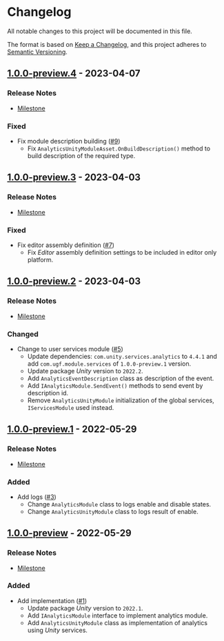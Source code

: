 # Changelog

All notable changes to this project will be documented in this file.

The format is based on [Keep a Changelog](https://keepachangelog.com/en/1.0.0/),
and this project adheres to [Semantic Versioning](https://semver.org/spec/v2.0.0.html).

## [1.0.0-preview.4](https://github.com/unity-game-framework/ugf-module-analytics/releases/tag/1.0.0-preview.4) - 2023-04-07  

### Release Notes

- [Milestone](https://github.com/unity-game-framework/ugf-module-analytics/milestone/5?closed=1)  
    

### Fixed

- Fix module description building ([#9](https://github.com/unity-game-framework/ugf-module-analytics/issues/9))  
    - Fix `AnalyticsUnityModuleAsset.OnBuildDescription()` method to build description of the required type.

## [1.0.0-preview.3](https://github.com/unity-game-framework/ugf-module-analytics/releases/tag/1.0.0-preview.3) - 2023-04-03  

### Release Notes

- [Milestone](https://github.com/unity-game-framework/ugf-module-analytics/milestone/4?closed=1)  
    

### Fixed

- Fix editor assembly definition  ([#7](https://github.com/unity-game-framework/ugf-module-analytics/issues/7))  
    - Fix _Editor_ assembly definition settings to be included in editor only platform.

## [1.0.0-preview.2](https://github.com/unity-game-framework/ugf-module-analytics/releases/tag/1.0.0-preview.2) - 2023-04-03  

### Release Notes

- [Milestone](https://github.com/unity-game-framework/ugf-module-analytics/milestone/3?closed=1)  
    

### Changed

- Change to user services module ([#5](https://github.com/unity-game-framework/ugf-module-analytics/issues/5))  
    - Update dependencies: `com.unity.services.analytics` to `4.4.1` and add `com.ugf.module.services` of `1.0.0-preview.1` version.
    - Update package _Unity_ version to `2022.2`.
    - Add `AnalyticsEventDescription` class as description of the event.
    - Add `IAnalyticsModule.SendEvent()` methods to send event by description id.
    - Remove `AnalyticsUnityModule` initialization of the global services, `IServicesModule` used instead.

## [1.0.0-preview.1](https://github.com/unity-game-framework/ugf-module-analytics/releases/tag/1.0.0-preview.1) - 2022-05-29  

### Release Notes

- [Milestone](https://github.com/unity-game-framework/ugf-module-analytics/milestone/2?closed=1)  
    

### Added

- Add logs ([#3](https://github.com/unity-game-framework/ugf-module-analytics/issues/3))  
    - Change `AnalyticsModule` class to logs enable and disable states.
    - Change `AnalyticsUnityModule` class to logs result of enable.

## [1.0.0-preview](https://github.com/unity-game-framework/ugf-module-analytics/releases/tag/1.0.0-preview) - 2022-05-29  

### Release Notes

- [Milestone](https://github.com/unity-game-framework/ugf-module-analytics/milestone/1?closed=1)  
    

### Added

- Add implementation ([#1](https://github.com/unity-game-framework/ugf-module-analytics/issues/1))  
    - Update package _Unity_ version to `2022.1`.
    - Add `IAnalyticsModule` interface to implement analytics module.
    - Add `AnalyticsUnityModule` class as implementation of analytics using _Unity_ services.



